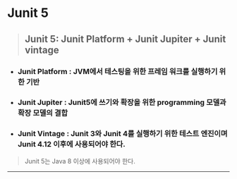 # Junit 5
> ## Junit 5: Junit Platform + Junit Jupiter + Junit vintage
- ### Junit Platform : JVM에서 테스팅을 위한 프레임 워크를 실행하기 위한 기반
- ### Junit Jupiter : Junit5에 쓰기와 확장을 위한 programming 모델과 확장 모델의 결합
- ### Junit Vintage : Junit 3와 Junit 4를 실행하기 위한 테스트 엔진이며 Junit 4.12 이후에 사용되어야 한다.

> Junit 5는 Java 8 이상에 사용되어야 한다.
---


